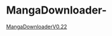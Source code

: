 # MangaDownloader-
[MangaDownloaderV0.22](https://github.com/nvjrsgu/MangaDownloader-/blob/master/out/MangaDownloader-.jar)


